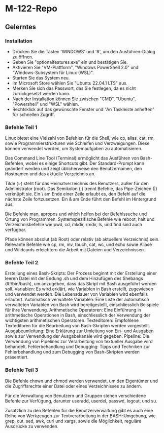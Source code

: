 # M-122-Repo

## Gelerntes
### **Installation**
- Drücken Sie die Tasten 'WINDOWS' und 'R', um den Ausführen-Dialog zu öffnen.
- Geben Sie "optionalfeatures.exe" ein und bestätigen Sie.
- Aktivieren Sie "VM-Plattform", "Windows PowerShell 2.0" und "Windows-Subsystem für Linux (WSL)".
- Starten Sie das System neu.
- Im Microsoft Store wählen Sie "Ubuntu 22.04.1 LTS" aus.
- Merken Sie sich das Passwort, das Sie festlegen, da es nicht zurückgesetzt werden kann.
- Nach der Installation können Sie zwischen "CMD", "Ubuntu", "Powershell" und "WSL" wählen.
- Rechtsklick auf das gewünschte Fenster und "An Taskleiste anheften" für schnellen Zugriff.

### **Befehle Teil 1**

Linux bietet eine Vielzahl von Befehlen für die Shell, wie cp, alias, cat, rm, sowie Programmierstrukturen wie Schleifen und Verzweigungen. Diese können verwendet werden, um Systemaufgaben zu automatisieren.

Das Command Line Tool (Terminal) ermöglicht das Ausführen von Bash-Befehlen, wobei es einige Shortcuts gibt. Der Standard-Prompt kann geändert werden und zeigt üblicherweise den Benutzernamen, den Hostnamen und das aktuelle Verzeichnis an.

Tilde (~) steht für das Heimatverzeichnis des Benutzers, außer für den Administrator (root). Das Semikolon (;) trennt Befehle, das Pipe-Zeichen (|) verknüpft sie. Ein \ am Ende einer Zeile erlaubt es, den Befehl auf die nächste Zeile fortzusetzen. Ein & am Ende führt den Befehl im Hintergrund aus.

Die Befehle man, apropos und which helfen bei der Befehlssuche und Ortung von Programmen. Systemspezifische Befehle wie reboot, halt und Verzeichnisbefehle wie pwd, cd, mkdir, rmdir, ls, und find sind auch verfügbar.

Pfade können absolut (ab Root) oder relativ (ab aktuellem Verzeichnis) sein. Relevante Befehle wie cp, rm, mv, touch, cat, wc, und echo sowie Aliase und Wildcards erleichtern die Arbeit mit Dateien und Verzeichnissen.

### **Befehle Teil 2**

Erstellung eines Bash-Skripts: Der Prozess beginnt mit der Erstellung einer leeren Datei mit der Endung .sh und dem Hinzufügen des Shebangs (#!/bin/bash), um anzugeben, dass das Skript mit Bash ausgeführt werden soll.
Variablen: Es wird erklärt, wie Variablen in Bash erstellt, zugewiesen und verwendet werden. Die Lebensdauer von Variablen wird ebenfalls erläutert.
Automatisch verwaltete Variablen: Eine Liste der automatisch verwalteten Variablen von Bash wird bereitgestellt, einschliesslich Beispiele für ihre Verwendung.
Arithmetische Operatoren: Eine Einführung in arithmetische Operationen in Bash, einschliesslich der Verwendung der wichtigsten arithmetischen Operatoren.
Texteditoren: Empfohlene Texteditoren für die Bearbeitung von Bash-Skripten werden vorgestellt.
Ausgabeumleitung: Eine Erklärung zur Umleitung von Ein- und Ausgaben sowie zur Verwendung der Ausgabekanäle wird gegeben.
Pipeline: Die Verwendung von Pipelines zur Verarbeitung von textueller Ausgabe wird behandelt.
Fehlerbehandlung und Debugging: Tipps und Techniken zur Fehlerbehandlung und zum Debugging von Bash-Skripten werden präsentiert.

### **Befehle Teil 3**

Die Befehle chown und chmod werden verwendet, um den Eigentümer und die Zugriffsrechte einer Datei oder eines Verzeichnisses zu ändern.

Für die Verwaltung von Benutzern und Gruppen stehen verschiedene Befehle zur Verfügung, darunter useradd, userdel, passwd, logout, und su.

Zusätzlich zu den Befehlen für die Benutzerverwaltung gibt es auch eine Reihe von Werkzeugen zur Textverarbeitung in der BASH-Umgebung, wie grep, cut, sed, awk, curl und xargs, sowie die Möglichkeit, reguläre Ausdrücke zu verwenden.
